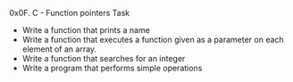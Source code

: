 0x0F. C - Function pointers Task
* Write a function that prints a name
* Write a function that executes a function given as a parameter on each element of an array.
* Write a function that searches for an integer
* Write a program that performs simple operations
